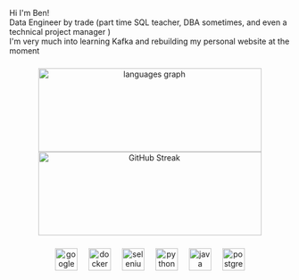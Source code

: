 <p align="left">Hi I'm Ben!<br>Data Engineer by trade (part time SQL teacher, DBA sometimes, and even a technical project manager )  <br>I'm very much into learning Kafka and rebuilding my personal website at the moment</p>

###

<div align="center">
  <img src="https://github-readme-stats.vercel.app/api/top-langs?username=b-hairston&hide=html,scss&locale=en&hide_title=false&layout=compact&card_width=320&langs_count=6&theme=midnight-purple&hide_border=false&order=2" width="400" height="150" alt="languages graph" />
  <a href="https://git.io/streak-stats">
    <img src="https://streak-stats.demolab.com?user=b-hairston&theme=midnight-purple&exclude_days=Sun%2CSat" width="400" height="150" alt="GitHub Streak" />
  </a>
</div>


###

<div align="center">
  <img src="https://cdn.jsdelivr.net/gh/devicons/devicon/icons/googlecloud/googlecloud-original.svg" height="40" alt="googlecloud logo"  />
  <img width="12" />
  <img src="https://cdn.jsdelivr.net/gh/devicons/devicon/icons/docker/docker-original.svg" height="40" alt="docker logo"  />
  <img width="12" />
  <img src="https://cdn.jsdelivr.net/gh/devicons/devicon/icons/amazonwebservices/amazonwebservices-plain-wordmark.svg" height="40" alt="selenium logo"  />
  <img width="12" />
  <img src="https://cdn.jsdelivr.net/gh/devicons/devicon/icons/python/python-original.svg" height="40" alt="python logo"  />
  <img width="12" />
  <img src="https://cdn.jsdelivr.net/gh/devicons/devicon/icons/java/java-original.svg" height="40" alt="java logo"  />
  <img width="12" />
  <img src="https://cdn.jsdelivr.net/gh/devicons/devicon/icons/postgresql/postgresql-original.svg" height="40" alt="postgresql logo"  />
</div>
